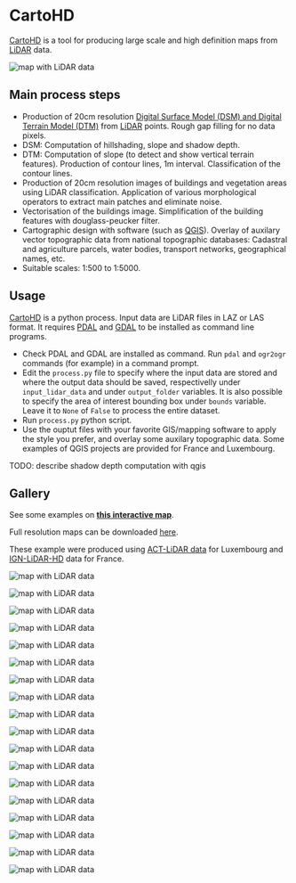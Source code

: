 # CartoHD

[CartoHD](https://github.com/jgaffuri/CartoHD/) is a tool for producing large scale and high definition maps from [LiDAR](https://en.wikipedia.org/wiki/Lidar) data.

![map with LiDAR data](/img/arcon/anim.gif)


## Main process steps

- Production of 20cm resolution [Digital Surface Model (DSM) and Digital Terrain Model (DTM)](https://en.wikipedia.org/wiki/Digital_elevation_model) from [LiDAR](https://en.wikipedia.org/wiki/Lidar) points. Rough gap filling for no data pixels.
- DSM: Computation of hillshading, slope and shadow depth.
- DTM: Computation of slope (to detect and show vertical terrain features). Production of contour lines, 1m interval. Classification of the contour lines.
- Production of 20cm resolution images of buildings and vegetation areas using LiDAR classification. Application of various morphological operators to extract main patches and eliminate noise.
- Vectorisation of the buildings image. Simplification of the building features with douglass-peucker filter.
- Cartographic design with software (such as [QGIS](https://www.qgis.org/)). Overlay of auxilary vector topographic data from national topographic databases: Cadastral and agriculture parcels, water bodies, transport networks, geographical names, etc.
- Suitable scales: 1:500 to 1:5000.

## Usage

[CartoHD](https://github.com/jgaffuri/CartoHD/) is a python process. Input data are LiDAR files in LAZ or LAS format. It requires [PDAL](https://pdal.io/) and [GDAL](https://gdal.org/) to be installed as command line programs.

- Check PDAL and GDAL are installed as command. Run `pdal` and `ogr2ogr` commands (for example) in a command prompt.
- Edit the `process.py` file to specify where the input data are stored and where the output data should be saved, respectivelly under `input_lidar_data` and under `output_folder` variables. It is also possible to specify the area of interest bounding box under `bounds` variable. Leave it to `None` of `False` to process the entire dataset.
- Run `process.py` python script.
- Use the ouptut files with your favorite GIS/mapping software to apply the style you prefer, and overlay some auxilary topographic data. Some examples of QGIS projects are provided for France and Luxembourg.

TODO: describe shadow depth computation with qgis

## Gallery

See some examples on [**this interactive map**](https://jgaffuri.github.io/CartoHD_webmap/viewer/dist/).

Full resolution maps can be downloaded [here](https://e.pcloud.link/publink/show?code=kZyIaxZiUumqBqt8UFGCMxrJEraY4L9Qnv7).

These example were produced using [ACT-LiDAR data](https://act.public.lu/fr/cartographie/lidar1.html) for Luxembourg and [IGN-LiDAR-HD](https://geoservices.ign.fr/lidarhd) data for France.

![map with LiDAR data](/img/misc/kirchberg_.png)

![map with LiDAR data](/img/misc/ch_mars.png)

![map with LiDAR data](/img/misc/notre_dame.jpg)

![map with LiDAR data](/img/misc/ensg.png)

![map with LiDAR data](/img/misc/olive.jpg)

![map with LiDAR data](/img/misc/kirchberg1.jpg)

![map with LiDAR data](/img/misc/kirchberg2.jpg)

![map with LiDAR data](/img/misc/contas.png)

![map with LiDAR data](/img/misc/marseille.jpg)

![map with LiDAR data](/img/misc/marseille1.jpg)

![map with LiDAR data](/img/misc/marseille2.jpg)

![map with LiDAR data](/img/misc/athenee.png)

![map with LiDAR data](/img/misc/carcassonne.jpg)

![map with LiDAR data](/img/arcon/1000.png)

![map with LiDAR data](/img/arcon/2000.png)

![map with LiDAR data](/img/arcon/4000.png)

![map with LiDAR data](/img/misc/shading_test.gif)

![map with LiDAR data](/img/misc/arcon_black_white.jpg)

